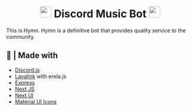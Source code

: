 <h1 align="center"><img src="./assets/logo.gif" width="30px"> Discord Music Bot <img src="./assets/Hymn.gif" width="30px"></h1>

This is Hymn. Hymn is a definitive bot that provides quality service to the community.

## 🌟 | Made with

- [Discord.js](https://discord.js.org/)
- [Lavalink](https://github.com/freyacodes/Lavalink) with erela.js
- [Express](https://expressjs.com/)
- [Next JS](https://nextjs.org/)
- [Next UI](https://nextui.org)
- [Material UI Icons](https://mui.com/material-ui/material-icons/)
